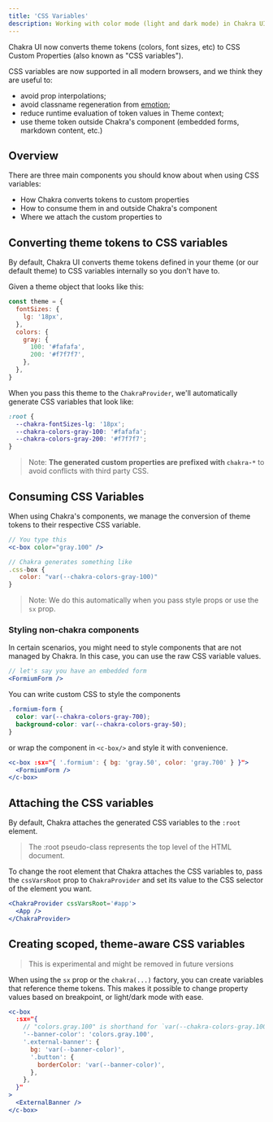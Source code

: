 ```yaml
---
title: 'CSS Variables'
description: Working with color mode (light and dark mode) in Chakra UI
---
```


Chakra UI now converts theme tokens (colors, font sizes, etc) to CSS Custom
Properties (also known as "CSS variables").

CSS variables are now supported in all modern browsers, and we think they are
useful to:

- avoid prop interpolations;
- avoid classname regeneration from
  [emotion](https://emotion.sh/docs/introduction);
- reduce runtime evaluation of token values in Theme context;
- use theme token outside Chakra's component (embedded forms, markdown content,
  etc.)

## Overview

There are three main components you should know about when using CSS variables:

- How Chakra converts tokens to custom properties
- How to consume them in and outside Chakra's component
- Where we attach the custom properties to

## Converting theme tokens to CSS variables

By default, Chakra UI converts theme tokens defined in your theme (or our
default theme) to CSS variables internally so you don't have to.

Given a theme object that looks like this:

```jsx live=false
const theme = {
  fontSizes: {
    lg: '18px',
  },
  colors: {
    gray: {
      100: '#fafafa',
      200: '#f7f7f7',
    },
  },
}
```

When you pass this theme to the `ChakraProvider`, we'll automatically generate
CSS variables that look like:

```css
:root {
  --chakra-fontSizes-lg: '18px';
  --chakra-colors-gray-100: '#fafafa';
  --chakra-colors-gray-200: '#f7f7f7';
}
```

> Note: **The generated custom properties are prefixed with `chakra-*`** to
> avoid conflicts with third party CSS.

## Consuming CSS Variables

When using Chakra's components, we manage the conversion of theme tokens to
their respective CSS variable.

```jsx live=false
// You type this
<c-box color="gray.100" />

// Chakra generates something like
.css-box {
   color: "var(--chakra-colors-gray-100)"
}
```

> Note: We do this automatically when you pass style props or use the `sx` prop.

### Styling non-chakra components

In certain scenarios, you might need to style components that are not managed by
Chakra. In this case, you can use the raw CSS variable values.

```jsx live=false
// let's say you have an embedded form
<FormiumForm />
```

You can write custom CSS to style the components

```css
.formium-form {
  color: var(--chakra-colors-gray-700);
  background-color: var(--chakra-colors-gray-50);
}
```

or wrap the component in `<c-box/>` and style it with convenience.

```jsx live=false
<c-box :sx="{ '.formium': { bg: 'gray.50', color: 'gray.700' } }">
  <FormiumForm />
</c-box>
```

## Attaching the CSS variables

By default, Chakra attaches the generated CSS variables to the `:root` element.

> The :root pseudo-class represents the top level of the HTML document.

To change the root element that Chakra attaches the CSS variables to, pass the
`cssVarsRoot` prop to `ChakraProvider` and set its value to the CSS selector of
the element you want.

```jsx live=false
<ChakraProvider cssVarsRoot='#app'>
  <App />
</ChakraProvider>
```

## Creating scoped, theme-aware CSS variables

> This is experimental and might be removed in future versions

When using the `sx` prop or the `chakra(...)` factory, you can create variables
that reference theme tokens. This makes it possible to change property values
based on breakpoint, or light/dark mode with ease.

```jsx live=false
<c-box
  :sx="{
    // "colors.gray.100" is shorthand for `var(--chakra-colors-gray.100)`
    '--banner-color': 'colors.gray.100',
    '.external-banner': {
      bg: 'var(--banner-color)',
      '.button': {
        borderColor: 'var(--banner-color)',
      },
    },
  }"
>
  <ExternalBanner />
</c-box>
```